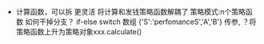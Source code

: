 - 计算函数，可以拆  更灵活
    将计算和发钱策略函数解耦了 
    策略模式:n个策略函数 
        如何干掉分支？ if-else switch
        数组 {'S':'perfomanceS','A','B'}
        传参,
        ？将策略函数上升为策略对象xxx.calculate()
